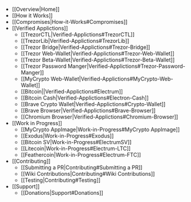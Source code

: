 <!-- sidebar -->
* [[Overview|Home]]
* [[How it Works]]
* [[Compromises|How-it-Works#Compromises]]
* [[Verified Applictions]]
  * [[TrezorCTL|Verified-Applictions#TrezorCTL]]
  * [[TrezorLib|Verified-Applictions#TrezorLib]]
  * [[Trezor Bridge|Verified-Applictions#Trezor-Bridge]]
  * [[Trezor Web-Wallet|Verified-Applictions#Trezor-Web-Wallet]]
  * [[Trezor Beta-Wallet|Verified-Applictions#Trezor-Beta-Wallet]]
  * [[Trezor Password Manger|Verified-Applictions#Trezor-Password-Manger]]
  * [[MyCrypto Web-Wallet|Verified-Applictions#MyCrypto-Web-Wallet]]
  * [[Bitcoin||Verified-Applictions#Electrum]]
  * [[Bitcoin Cash|Verified-Applictions#Electron-Cash]]
  * [[Brave Crypto Wallet|Verified-Applictions#Crypto-Wallet]]
  * [[Brave Browser|Verified-Applictions#Brave-Browser]]
  * [[Chromium Browser|Verified-Applictions#Chromium-Browser]]
* [[Work in Progress]]
  * [[MyCrypto AppImage|Work-in-Progress#MyCrypto AppImage]]
  * [[Exodus|Work-in-Progress#Exodus]]
  * [[Bitcoin SV|Work-in-Progress#ElectrumSV]]
  * [[Litecoin|Work-in-Progress#Electrum-LTC]]
  * [[Feathercoin|Work-in-Progress#Electrum-FTC]]
* [[Contributing]]
  * [[Submitting a PR|Contributing#Submitting a PR]]
  * [[Wiki Contributions|Contributing#Wiki Contributions]]
  * [[Testing|Contributing#Testing]]
* [[Support]]
  * [[Donations|Support#Donations]]